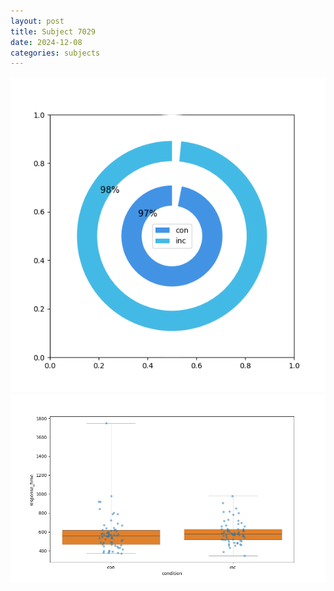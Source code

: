 ```yaml
---
layout: post
title: Subject 7029
date: 2024-12-08
categories: subjects
---
```


![](data/7029/run-23/7029_accuracy_by_condition.png)
![](data/7029/run-23/7029_rt.png)
